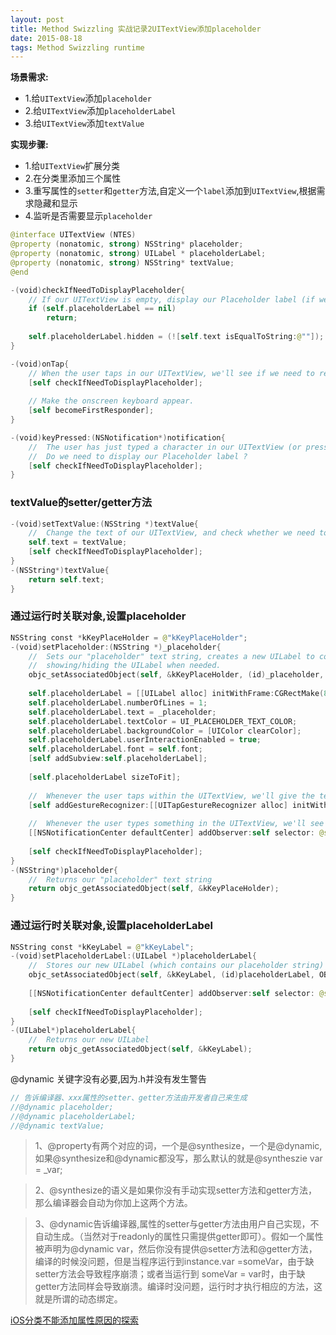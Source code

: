 ```yaml
---
layout: post
title: Method Swizzling 实战记录2UITextView添加placeholder
date: 2015-08-18
tags: Method Swizzling runtime
---
```


**场景需求:**
- 1.给`UITextView`添加`placeholder`
- 2.给`UITextView`添加`placeholderLabel`
- 3.给`UITextView`添加`textValue`

**实现步骤:**
- 1.给`UITextView`扩展分类
- 2.在分类里添加三个属性
- 3.重写属性的`setter`和`getter`方法,自定义一个`label`添加到`UITextView`,根据需求隐藏和显示
- 4.监听是否需要显示`placeholder `

```swift
@interface UITextView (NTES)
@property (nonatomic, strong) NSString* placeholder;
@property (nonatomic, strong) UILabel * placeholderLabel;
@property (nonatomic, strong) NSString* textValue;
@end
```


```swift
-(void)checkIfNeedToDisplayPlaceholder{
    // If our UITextView is empty, display our Placeholder label (if we have one)
    if (self.placeholderLabel == nil)
        return;
    
    self.placeholderLabel.hidden = (![self.text isEqualToString:@""]);
}

-(void)onTap{
    // When the user taps in our UITextView, we'll see if we need to remove the placeholder text.
    [self checkIfNeedToDisplayPlaceholder];
    
    // Make the onscreen keyboard appear.
    [self becomeFirstResponder];
}

-(void)keyPressed:(NSNotification*)notification{
    //  The user has just typed a character in our UITextView (or pressed the delete key).
    //  Do we need to display our Placeholder label ?
    [self checkIfNeedToDisplayPlaceholder];
}
```

### textValue的setter/getter方法
```swift
-(void)setTextValue:(NSString *)textValue{
    //  Change the text of our UITextView, and check whether we need to display the placeholder.
    self.text = textValue;
    [self checkIfNeedToDisplayPlaceholder];
}
-(NSString*)textValue{
    return self.text;
}
```

### 通过运行时关联对象,设置placeholder
```swift
NSString const *kKeyPlaceHolder = @"kKeyPlaceHolder";
-(void)setPlaceholder:(NSString *)_placeholder{
    //  Sets our "placeholder" text string, creates a new UILabel to contain it, and modifies our UITextView to cope with
    //  showing/hiding the UILabel when needed.
    objc_setAssociatedObject(self, &kKeyPlaceHolder, (id)_placeholder, OBJC_ASSOCIATION_RETAIN_NONATOMIC);
    
    self.placeholderLabel = [[UILabel alloc] initWithFrame:CGRectMake(8, 8, 0, 0)];
    self.placeholderLabel.numberOfLines = 1;
    self.placeholderLabel.text = _placeholder;
    self.placeholderLabel.textColor = UI_PLACEHOLDER_TEXT_COLOR;
    self.placeholderLabel.backgroundColor = [UIColor clearColor];
    self.placeholderLabel.userInteractionEnabled = true;
    self.placeholderLabel.font = self.font;
    [self addSubview:self.placeholderLabel];
    
    [self.placeholderLabel sizeToFit];
    
    //  Whenever the user taps within the UITextView, we'll give the textview the focus, and hide the placeholder if necessary.
    [self addGestureRecognizer:[[UITapGestureRecognizer alloc] initWithTarget:self action:@selector(onTap)]];
    
    //  Whenever the user types something in the UITextView, we'll see if we need to hide/show the placeholder label.
    [[NSNotificationCenter defaultCenter] addObserver:self selector: @selector(keyPressed:) name:UITextViewTextDidChangeNotification object:nil];
    
    [self checkIfNeedToDisplayPlaceholder];
}
-(NSString*)placeholder{
    //  Returns our "placeholder" text string
    return objc_getAssociatedObject(self, &kKeyPlaceHolder);
}
```

### 通过运行时关联对象,设置placeholderLabel
```swift
NSString const *kKeyLabel = @"kKeyLabel";
-(void)setPlaceholderLabel:(UILabel *)placeholderLabel{
    //  Stores our new UILabel (which contains our placeholder string)
    objc_setAssociatedObject(self, &kKeyLabel, (id)placeholderLabel, OBJC_ASSOCIATION_RETAIN_NONATOMIC);
    
    [[NSNotificationCenter defaultCenter] addObserver:self selector: @selector(keyPressed:) name:UITextViewTextDidChangeNotification object:nil];
    
    [self checkIfNeedToDisplayPlaceholder];
}
-(UILabel*)placeholderLabel{
    //  Returns our new UILabel
    return objc_getAssociatedObject(self, &kKeyLabel);
}
```

@dynamic 关键字没有必要,因为.h并没有发生警告
```swift
// 告诉编译器、xxx属性的setter、getter方法由开发者自己来生成
//@dynamic placeholder;
//@dynamic placeholderLabel;
//@dynamic textValue;
```

>1、@property有两个对应的词，一个是@synthesize，一个是@dynamic,如果@synthesize和@dynamic都没写，那么默认的就是@syntheszie var = _var;

>2、@synthesize的语义是如果你没有手动实现setter方法和getter方法，那么编译器会自动为你加上这两个方法。

>3、@dynamic告诉编译器,属性的setter与getter方法由用户自己实现，不自动生成。（当然对于readonly的属性只需提供getter即可）。假如一个属性被声明为@dynamic var，然后你没有提供@setter方法和@getter方法，编译的时候没问题，但是当程序运行到instance.var =someVar，由于缺setter方法会导致程序崩溃；或者当运行到 someVar = var时，由于缺getter方法同样会导致崩溃。编译时没问题，运行时才执行相应的方法，这就是所谓的动态绑定。

[iOS分类不能添加属性原因的探索](https://www.jianshu.com/p/935142af6a47)
